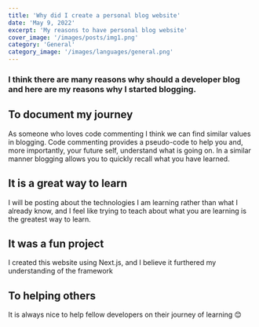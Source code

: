 ```yaml
---
title: 'Why did I create a personal blog website'
date: 'May 9, 2022'
excerpt: 'My reasons to have personal blog website'
cover_image: '/images/posts/img1.png'
category: 'General'
category_image: '/images/languages/general.png'
---
```


### I think there are many reasons why should a developer blog and here are my reasons why I started blogging.

## To document my journey

As someone who loves code commenting I think we can find similar values in blogging.
Code commenting provides a pseudo-code to help you and, more importantly, your future self, understand what is going on.
In a similar manner blogging allows you to quickly recall what you have learned.

## It is a great way to learn

I will be posting about the technologies I am learning rather than what I already know, and I feel like
trying to teach about what you are learning is the greatest way to learn.

## It was a fun project
I created this website using Next.js, and I believe it furthered my understanding of the framework


## To helping others

It is always nice to help fellow developers on their journey of learning 😊
